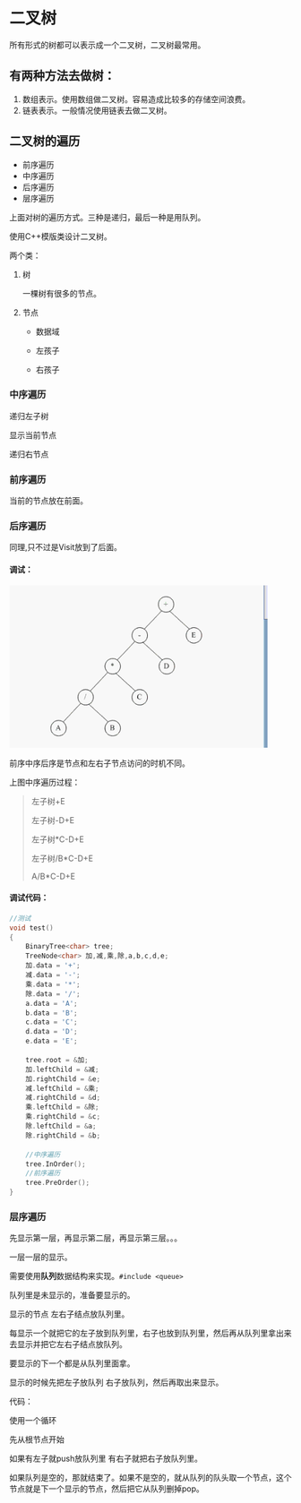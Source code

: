 # 二叉树

所有形式的树都可以表示成一个二叉树，二叉树最常用。

## 有两种方法去做树：

1. 数组表示。使用数组做二叉树。容易造成比较多的存储空间浪费。
2. 链表表示。一般情况使用链表去做二叉树。

## 二叉树的遍历

- 前序遍历
- 中序遍历
- 后序遍历
- 层序遍历

上面对树的遍历方式。三种是递归，最后一种是用队列。

使用C++模版类设计二叉树。

两个类：

1. 树

   一棵树有很多的节点。

2. 节点

   - 数据域

   - 左孩子

   - 右孩子

### 中序遍历  

递归左子树

显示当前节点

递归右节点

### 前序遍历

当前的节点放在前面。

### 后序遍历

同理,只不过是Visit放到了后面。

#### 调试：

![image-20191226172937681](assets/image-20191226172937681.png)

前序中序后序是节点和左右子节点访问的时机不同。 

上图中序遍历过程：

>左子树+E
>
>左子树-D+E
>
>左子树*C-D+E
>
>左子树/B*C-D+E
>
>A/B*C-D+E

#### 调试代码：

```c++
//测试
void test()
{
    BinaryTree<char> tree;
    TreeNode<char> 加,减,乘,除,a,b,c,d,e;
    加.data = '+';
    减.data = '-';
    乘.data = '*';
    除.data = '/';
    a.data = 'A';
    b.data = 'B';
    c.data = 'C';
    d.data = 'D';
    e.data = 'E';
    
    tree.root = &加;
    加.leftChild = &减;
    加.rightChild = &e;
    减.leftChild = &乘;
    减.rightChild = &d;
    乘.leftChild = &除;
    乘.rightChild = &c;
    除.leftChild = &a;
    除.rightChild = &b;
    
    //中序遍历
    tree.InOrder();
    //前序遍历
    tree.PreOrder();
}
```

### 层序遍历

先显示第一层，再显示第二层，再显示第三层。。。

一层一层的显示。

需要使用**队列**数据结构来实现。`#include <queue>`

队列里是未显示的，准备要显示的。

显示的节点 左右子结点放队列里。

每显示一个就把它的左子放到队列里，右子也放到队列里，然后再从队列里拿出来去显示并把它左右子结点放队列。

要显示的下一个都是从队列里面拿。

显示的时候先把左子放队列 右子放队列，然后再取出来显示。

代码：

使用一个循环

先从根节点开始

如果有左子就push放队列里 有右子就把右子放队列里。

如果队列是空的，那就结束了。如果不是空的，就从队列的队头取一个节点，这个节点就是下一个显示的节点，然后把它从队列删掉pop。









